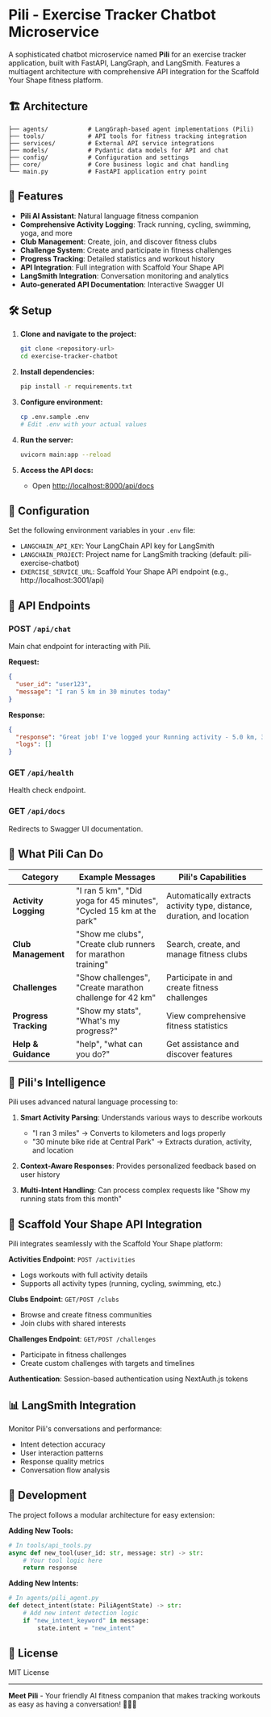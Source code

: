 # Pili - Exercise Tracker Chatbot Microservice

A sophisticated chatbot microservice named **Pili** for an exercise tracker application, built with FastAPI, LangGraph, and LangSmith. Features a multiagent architecture with comprehensive API integration for the Scaffold Your Shape fitness platform.

## 🏗️ Architecture

```
├── agents/           # LangGraph-based agent implementations (Pili)
├── tools/            # API tools for fitness tracking integration
├── services/         # External API service integrations
├── models/           # Pydantic data models for API and chat
├── config/           # Configuration and settings
├── core/             # Core business logic and chat handling
└── main.py           # FastAPI application entry point
```

## 🚀 Features

- **Pili AI Assistant**: Natural language fitness companion
- **Comprehensive Activity Logging**: Track running, cycling, swimming, yoga, and more
- **Club Management**: Create, join, and discover fitness clubs
- **Challenge System**: Create and participate in fitness challenges
- **Progress Tracking**: Detailed statistics and workout history
- **API Integration**: Full integration with Scaffold Your Shape API
- **LangSmith Integration**: Conversation monitoring and analytics
- **Auto-generated API Documentation**: Interactive Swagger UI

## 🛠️ Setup

1. **Clone and navigate to the project:**
   ```bash
   git clone <repository-url>
   cd exercise-tracker-chatbot
   ```

2. **Install dependencies:**
   ```bash
   pip install -r requirements.txt
   ```

3. **Configure environment:**
   ```bash
   cp .env.sample .env
   # Edit .env with your actual values
   ```

4. **Run the server:**
   ```bash
   uvicorn main:app --reload
   ```

5. **Access the API docs:**
   - Open [http://localhost:8000/api/docs](http://localhost:8000/api/docs)

## 🔧 Configuration

Set the following environment variables in your `.env` file:

- `LANGCHAIN_API_KEY`: Your LangChain API key for LangSmith
- `LANGCHAIN_PROJECT`: Project name for LangSmith tracking (default: pili-exercise-chatbot)
- `EXERCISE_SERVICE_URL`: Scaffold Your Shape API endpoint (e.g., http://localhost:3001/api)

## 📝 API Endpoints

### POST `/api/chat`
Main chat endpoint for interacting with Pili.

**Request:**
```json
{
  "user_id": "user123",
  "message": "I ran 5 km in 30 minutes today"
}
```

**Response:**
```json
{
  "response": "Great job! I've logged your Running activity - 5.0 km, 30 minutes.",
  "logs": []
}
```

### GET `/api/health`
Health check endpoint.

### GET `/api/docs`
Redirects to Swagger UI documentation.

## 🤖 What Pili Can Do

| Category | Example Messages | Pili's Capabilities |
|----------|------------------|-------------------|
| **Activity Logging** | "I ran 5 km", "Did yoga for 45 minutes", "Cycled 15 km at the park" | Automatically extracts activity type, distance, duration, and location |
| **Club Management** | "Show me clubs", "Create club runners for marathon training" | Search, create, and manage fitness clubs |
| **Challenges** | "Show challenges", "Create marathon challenge for 42 km" | Participate in and create fitness challenges |
| **Progress Tracking** | "Show my stats", "What's my progress?" | View comprehensive fitness statistics |
| **Help & Guidance** | "help", "what can you do?" | Get assistance and discover features |

## 🧠 Pili's Intelligence

Pili uses advanced natural language processing to:

1. **Smart Activity Parsing**: Understands various ways to describe workouts
   - "I ran 3 miles" → Converts to kilometers and logs properly
   - "30 minute bike ride at Central Park" → Extracts duration, activity, and location

2. **Context-Aware Responses**: Provides personalized feedback based on user history

3. **Multi-Intent Handling**: Can process complex requests like "Show my running stats from this month"

## 🔌 Scaffold Your Shape API Integration

Pili integrates seamlessly with the Scaffold Your Shape platform:

**Activities Endpoint**: `POST /activities`
- Logs workouts with full activity details
- Supports all activity types (running, cycling, swimming, etc.)

**Clubs Endpoint**: `GET/POST /clubs`
- Browse and create fitness communities
- Join clubs with shared interests

**Challenges Endpoint**: `GET/POST /challenges`
- Participate in fitness challenges
- Create custom challenges with targets and timelines

**Authentication**: Session-based authentication using NextAuth.js tokens

## 📊 LangSmith Integration

Monitor Pili's conversations and performance:
- Intent detection accuracy
- User interaction patterns
- Response quality metrics
- Conversation flow analysis

## 🧪 Development

The project follows a modular architecture for easy extension:

**Adding New Tools:**
```python
# In tools/api_tools.py
async def new_tool(user_id: str, message: str) -> str:
    # Your tool logic here
    return response
```

**Adding New Intents:**
```python
# In agents/pili_agent.py
def detect_intent(state: PiliAgentState) -> str:
    # Add new intent detection logic
    if "new_intent_keyword" in message:
        state.intent = "new_intent"
```

## 📄 License

MIT License

---

**Meet Pili** - Your friendly AI fitness companion that makes tracking workouts as easy as having a conversation! 🏃‍♀️💪
